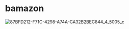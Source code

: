 # bamazon

![87BFD212-F71C-4298-A74A-CA32B2BEC844_4_5005_c](https://user-images.githubusercontent.com/20645471/66702526-a1031100-ecd6-11e9-8dac-27f8cc87e950.jpeg)
